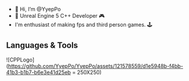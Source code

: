 - 👋 Hi, I’m @YyepPo
- 🚀 Unreal Engine 5 C++ Developer 🎮
- I'm enthusiast of making fps and third person games. 🕹️

## Languages & Tools
  ![CPPLogo](https://github.com/YyepPo/YyepPo/assets/121578559/d1e5948b-f4bb-41b3-b1b7-b6e3e41d25eb = 250X250) 


<!---
YyepPo/YyepPo is a ✨ special ✨ repository because its `README.md` (this file) appears on your GitHub profile.
You can click the Preview link to take a look at your changes.
--->
